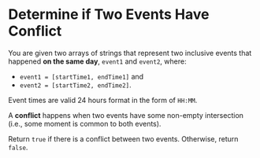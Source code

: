 # Determine if Two Events Have Conflict

You are given two arrays of strings that represent two inclusive events that happened **on the same day**, `event1` and `event2`, where:

- `event1 = [startTime1, endTime1]` and
- `event2 = [startTime2, endTime2]`.

Event times are valid 24 hours format in the form of `HH:MM`.

A **conflict** happens when two events have some non-empty intersection (i.e., some moment is common to both events).

Return `true` if there is a conflict between two events. Otherwise, return `false`.
